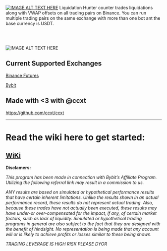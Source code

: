 [![IMAGE ALT TEXT HERE](https://i.imgur.com/FFxtldi.png)](https://youtu.be/H0Ah1lHLbL4)
Liquidation Hunter counter trades liquidations along with VWAP offsets on all trading pairs on Binance. You can run multiple trading pairs on the same exchange with more than one bot ant the base currency is USDT.

<br>

<br>

![IMAGE ALT TEXT HERE](https://i.imgur.com/Z2VSjwc.png)



## Current Supported Exchanges
[Binance Futures](https://www.binance.com/en/register?ref=LMFD8MJ5)

[Bybit](https://www.bybit.com/en?affiliate_id=767&group_id=1592&group_type=1)



## Made with <3 with @ccxt
https://github.com/ccxt/ccxt




------------------

# Read the wiki here to get started:
## [WiKi](https://github.com/CryptoGnome/LickHunterPRO/wiki)




**Disclamers:**

*This program has been made in connection with Bybit’s Affiliate Program. Utilizing the following referral link may result in a commission to us.*

*ANY results are based on simulated or hypothetical performance results that have certain inherent limitations. Unlike the results shown in an actual performance record, these results do not represent actual trading. Also, because these trades have not actually been executed, these results may have under-or over-compensated for the impact, if any, of certain market factors, such as lack of liquidity. Simulated or hypothetical trading programs in general are also subject to the fact that they are designed with the benefit of hindsight. No representation is being made that any account will or is likely to achieve profits or losses similar to these being shown.*

*TRADING LEVERAGE IS HIGH RISK PLEASE DYOR*
